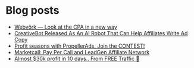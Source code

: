 # Blog posts
<!-- BLOG-POST-LIST:START -->
- [Webvõrk — Look at the CPA in a new way](https://afflift.com/f/threads/webv%C3%B5rk-%E2%80%94-look-at-the-cpa-in-a-new-way.2820/)
- [CreativeBot Released As An AI Robot That Can Help Affiliates Write Ad Copy](https://afflift.com/f/threads/creativebot-released-as-an-ai-robot-that-can-help-affiliates-write-ad-copy.7678/)
- [Profit seasons with PropellerAds. Join the CONTEST!](https://afflift.com/f/threads/profit-seasons-with-propellerads-join-the-contest.9793/)
- [Marketcall: Pay Per Call and LeadGen Affiliate Network](https://afflift.com/f/threads/marketcall-pay-per-call-and-leadgen-affiliate-network.5645/)
- [Almost $30k profit in 10 days.. From FREE Traffic 🚀](https://afflift.com/f/threads/almost-30k-profit-in-10-days-from-free-traffic-%F0%9F%9A%80.9922/)
<!-- BLOG-POST-LIST:END -->
